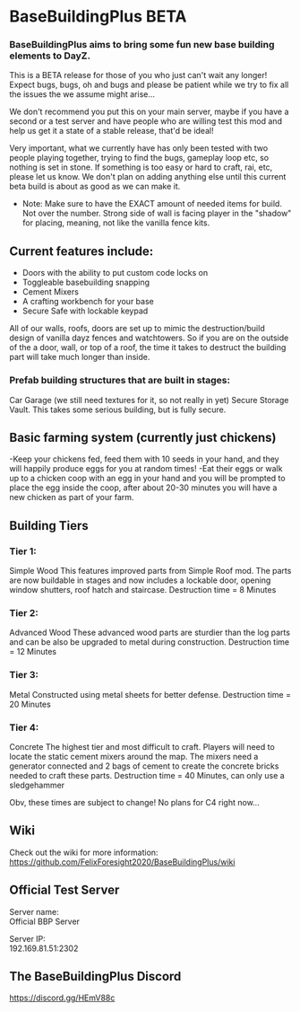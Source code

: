 <h1>BaseBuildingPlus BETA</h1>
<h3>BaseBuildingPlus aims to bring some fun new base building elements to DayZ.</h3>
<p>This is a BETA release for those of you who just can't wait any longer! Expect bugs, bugs, oh and bugs and please be patient while we try to fix all the issues the we assume might arise...</p>
<p>We don't recommend you put this on your main server, maybe if you have a second or a test server and have people who are willing test this mod and help us get it a state of a stable release, that'd be ideal!</p>
<p>Very important, what we currently have has only been tested with two people playing together, trying to find the bugs, gameplay loop etc, so nothing is set in stone. If something is too easy or hard to craft, rai, etc, please let us know. We don't plan on adding anything else until this current beta build is about as good as we can make it.</p>
<ul>
<li>Note: Make sure to have the EXACT amount of needed items for build. Not over the number. Strong side of wall is facing player in the "shadow" for placing, meaning, not like the vanilla fence kits.</li>
</ul>
<h2>Current features include:</h2>
<ul>
<li>Doors with the ability to put custom code locks on</li>
<li>Toggleable basebuilding snapping</li>
<li>Cement Mixers</li>
<li>A crafting workbench for your base</li>
<li>Secure Safe with lockable keypad</li>
</ul>
<p>All of our walls, roofs, doors are set up to mimic the destruction/build design of vanilla dayz fences and watchtowers. So if you are on the outside of the a door, wall, or top of a roof, the time it takes to
destruct the building part will take much longer than inside.</p>
<h3>Prefab building structures that are built in stages:</h3>
<p>Car Garage (we still need textures for it, so not really in yet)
Secure Storage Vault. This takes some serious building, but is fully secure.</p>
<h2>Basic farming system (currently just chickens)</h2>
<p>-Keep your chickens fed, feed them with 10 seeds in your hand, and they will happily produce eggs for you at random times!
-Eat their eggs or walk up to a chicken coop with an egg in your hand and you will be prompted to place the egg inside the coop, after about 20-30 minutes you will have a new chicken as part of your farm.</p>
<h2>Building Tiers</h2>
<h3>Tier 1:</h3>
<p>Simple Wood
This features improved parts from Simple Roof mod. The parts are now buildable in stages and now includes a lockable door, opening window shutters, roof hatch and staircase.
Destruction time = 8 Minutes</p>
<h3>Tier 2:</h3>
<p>Advanced Wood
These advanced wood parts are sturdier than the log parts and can be also be upgraded to metal during construction.
Destruction time = 12 Minutes</p>
<h3>Tier 3:</h3>
<p>Metal
Constructed using metal sheets for better defense.
Destruction time = 20 Minutes</p>
<h3>Tier 4:</h3>
<p>Concrete
The highest tier and most difficult to craft. Players will need to locate the static cement mixers around the map. The mixers need a generator connected and 2 bags of cement to create the concrete bricks needed to craft these parts.
Destruction time = 40 Minutes, can only use a sledgehammer</p>
<p>Obv, these times are subject to change!
No plans for C4 right now...</p>
<h2>Wiki</h2>
<p>Check out the wiki for more information:
<a href="https://github.com/FelixForesight2020/BaseBuildingPlus/wiki">https://github.com/FelixForesight2020/BaseBuildingPlus/wiki</a></p>
<h2>Official Test Server</h2>
<p>Server name:<br>
Official BBP Server</p>
<p>Server IP:<br>
192.169.81.51:2302</p>
<h2>The BaseBuildingPlus Discord</h2>
<p><a href="https://discord.gg/HEmV88c" rel="nofollow">https://discord.gg/HEmV88c</a></p>
</article>
